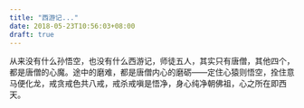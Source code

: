 ```yaml
---
title: "西游记..."
date: 2018-05-23T10:56:03+08:00
draft: true
---
```


从来没有什么孙悟空，也没有什么西游记，师徒五人，其实只有唐僧，其他四个，都是唐僧的心魔。途中的磨难，都是唐僧内心的磨砺——定住心猿则悟空，拴住意马便化龙，戒贪戒色共八戒，戒杀戒嗔是悟净，身心纯净朝佛祖，心之所在即西天。